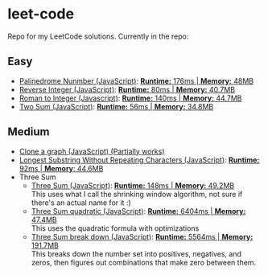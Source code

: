 # leet-code
Repo for my LeetCode solutions. Currently in the repo:

## Easy
* [Palinedrome Nunmber (JavaScript)](https://github.com/shuffyiosys/leet-code/blob/main/easy-problems/palindrome-number.js): [**Runtime:** 176ms | **Memory:** 48MB](https://leetcode.com/submissions/detail/530432862/)
* [Reverse Integer (JavaScript)](https://github.com/shuffyiosys/leet-code/blob/main/easy-problems/reverse-integer.js): [**Runtime:** 80ms | **Memory:** 40.7MB](https://leetcode.com/submissions/detail/530420833/)
* [Roman to Integer (Javascript)](https://github.com/shuffyiosys/leet-code/blob/main/easy-problems/roman-to-integer.js): [**Runtime:** 140ms | **Memory:** 44.7MB](https://leetcode.com/submissions/detail/533372908/)
* [Two Sum (JavaScript)](https://github.com/shuffyiosys/leet-code/blob/main/easy-problems/two-sum.js): [**Runtime:** 56ms | **Memory:** 34.8MB](https://leetcode.com/submissions/detail/329245216/)

## Medium
* [Clone a graph (JavaScript) (Partially works)](https://github.com/shuffyiosys/leet-code/blob/main/medium-problems/clone-graph.js)
* [Longest Substring Without Repeating Characters (JavaScript)](https://github.com/shuffyiosys/leet-code/blob/main/medium-problems/longest-substring-non-repeating.js): [**Runtime:** 92ms | **Memory**: 44.6MB](https://leetcode.com/submissions/detail/579160888/)
* Three Sum 
	* [Three Sum (JavaScript)](https://github.com/shuffyiosys/leet-code/blob/main/medium-problems/three-sum-shrinking-window.js): [**Runtime:** 148ms | **Memory:** 49.2MB](https://leetcode.com/submissions/detail/533367813/) <br> This uses what I call the shrinking window algorithm, not sure if there's an actual name for it :)
	* [Three Sum quadratic (JavaScript)](https://github.com/shuffyiosys/leet-code/blob/main/medium-problems/three-sum-quadratic-optimized.js): [**Runtime:** 6404ms | **Memory:** 47.4MB](https://leetcode.com/submissions/detail/533314229/) <br> This uses the quadratic formula with optimizations
	* [Three Sum break down (JavaScript)](https://github.com/shuffyiosys/leet-code/blob/main/medium-problems/three-sum-breakdown.js): [**Runtime:** 5564ms | **Memory:** 191.7MB](https://leetcode.com/submissions/detail/532954768/) <br> This breaks down the number set into positives, negatives, and zeros, then figures out combinations that make zero between them.


